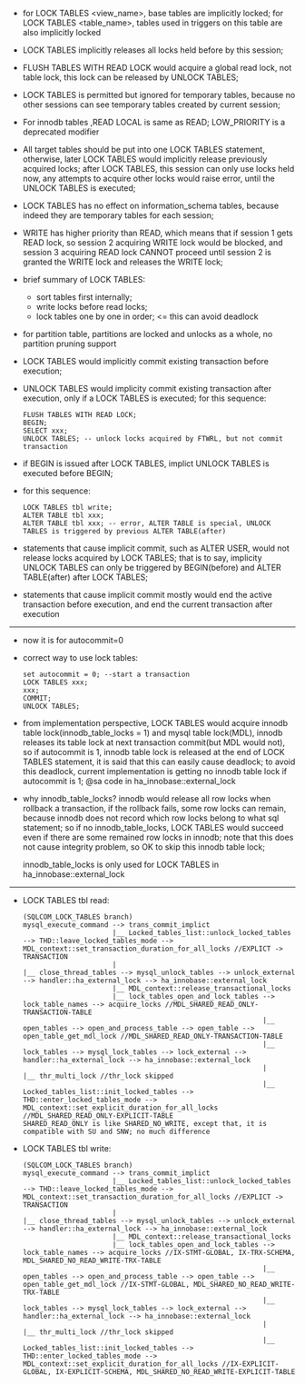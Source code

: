 * for LOCK TABLES <view_name>, base tables are implicitly locked;
  for LOCK TABLES <table_name>, tables used in triggers on this table are also implicitly locked

* LOCK TABLES implicitly releases all locks held before by this session;

* FLUSH TABLES WITH READ LOCK would acquire a global read lock, not table lock, this lock can
  be released by UNLOCK TABLES;

* LOCK TABLES is permitted but ignored for temporary tables, because no other sessions can see
  temporary tables created by current session;

* For innodb tables ,READ LOCAL is same as READ; LOW_PRIORITY is a deprecated modifier

* All target tables should be put into one LOCK TABLES statement, otherwise, later LOCK TABLES would
  implicitly release previously acquired locks; after LOCK TABLES, this session can only use locks
  held now, any attempts to acquire other locks would raise error, until the UNLOCK TABLES is executed;

* LOCK TABLES has no effect on information_schema tables, because indeed they are temporary tables for each session;

* WRITE has higher priority than READ, which means that if session 1 gets READ lock, so session 2 acquiring WRITE lock
  would be blocked, and session 3 acquiring READ lock CANNOT proceed until session 2 is granted the WRITE lock and releases
  the WRITE lock;

* brief summary of LOCK TABLES:
  * sort tables first internally;
  * write locks before read locks;
  * lock tables one by one in order; <= this can avoid deadlock

* for partition table, partitions are locked and unlocks as a whole, no partition pruning support

* LOCK TABLES would implicitly commit existing transaction before execution;
* UNLOCK TABLES would implicity commit existing transaction after execution, only if a LOCK TABLES is executed;
  for this sequence:
  ```
  FLUSH TABLES WITH READ LOCK;
  BEGIN;
  SELECT xxx;
  UNLOCK TABLES; -- unlock locks acquired by FTWRL, but not commit transaction
  ```

* if BEGIN is issued after LOCK TABLES, implict UNLOCK TABLES is executed before BEGIN;

* for this sequence:
  ```
  LOCK TABLES tbl write;
  ALTER TABLE tbl xxx;
  ALTER TABLE tbl xxx; -- error, ALTER TABLE is special, UNLOCK TABLES is triggered by previous ALTER TABLE(after)
  ```

* statements that cause implicit commit, such as ALTER USER, would not release locks acquired by LOCK TABLES; that is to say,
  implicity UNLOCK TABLES can only be triggered by BEGIN(before) and ALTER TABLE(after) after LOCK TABLES;

* statements that cause implicit commit mostly would end the active transaction before execution, and end the current transaction
  after execution

---

* now it is for autocommit=0

* correct way to use lock tables:
  ```
  set autocommit = 0; --start a transaction
  LOCK TABLES xxx;
  xxx;
  COMMIT;
  UNLOCK TABLES;
  ```

* from implementation perspective, LOCK TABLES would acquire innodb table lock(innodb_table_locks = 1) and mysql table lock(MDL), innodb
  releases its table lock at next transaction commit(but MDL would not), so if autocommit is 1, innodb table lock is released at the end
  of LOCK TABLES statement, it is said that this can easily cause deadlock; to avoid this deadlock, current implementation is getting no
  innodb table lock if autocommit is 1; @sa code in ha_innobase::external_lock

* why innodb_table_locks?
  innodb would release all row locks when rollback a transaction, if the rollback fails, some row locks can remain, because innodb does
  not record which row locks belong to what sql statement; so if no innodb_table_locks, LOCK TABLES would succeed even if there are some
  remained row locks in innodb; note that this does not cause integrity problem, so OK to skip this innodb table lock;

  innodb_table_locks is only used for LOCK TABLES in ha_innobase::external_lock

---

* LOCK TABLES tbl read:
  ```
  (SQLCOM_LOCK_TABLES branch)
  mysql_execute_command --> trans_commit_implict
                        |__ Locked_tables_list::unlock_locked_tables --> THD::leave_locked_tables_mode --> MDL_context::set_transaction_duration_for_all_locks //EXPLICT -> TRANSACTION
                        |                                            |__ close_thread_tables --> mysql_unlock_tables --> unlock_external --> handler::ha_external_lock --> ha_innobase::external_lock
                        |__ MDL_context::release_transactional_locks
                        |__ lock_tables_open_and_lock_tables --> lock_table_names --> acquire_locks //MDL_SHARED_READ_ONLY-TRANSACTION-TABLE
                                                             |__ open_tables --> open_and_process_table --> open_table --> open_table_get_mdl_lock //MDL_SHARED_READ_ONLY-TRANSACTION-TABLE
                                                             |__ lock_tables --> mysql_lock_tables --> lock_external --> handler::ha_external_lock --> ha_innobase::external_lock
                                                             |                                     |__ thr_multi_lock //thr_lock skipped
                                                             |__ Locked_tables_list::init_locked_tables --> THD::enter_locked_tables_mode --> MDL_context::set_explicit_duration_for_all_locks //MDL_SHARED_READ_ONLY-EXPLICIT-TABLE
  SHARED_READ_ONLY is like SHARED_NO_WRITE, except that, it is compatible with SU and SNW; no much difference
  ```

* LOCK TABLES tbl write:
  ```
  (SQLCOM_LOCK_TABLES branch)
  mysql_execute_command --> trans_commit_implict
                        |__ Locked_tables_list::unlock_locked_tables --> THD::leave_locked_tables_mode --> MDL_context::set_transaction_duration_for_all_locks //EXPLICT -> TRANSACTION
                        |                                            |__ close_thread_tables --> mysql_unlock_tables --> unlock_external --> handler::ha_external_lock --> ha_innobase::external_lock
                        |__ MDL_context::release_transactional_locks
                        |__ lock_tables_open_and_lock_tables --> lock_table_names --> acquire_locks //IX-STMT-GLOBAL, IX-TRX-SCHEMA, MDL_SHARED_NO_READ_WRITE-TRX-TABLE
                                                             |__ open_tables --> open_and_process_table --> open_table --> open_table_get_mdl_lock //IX-STMT-GLOBAL, MDL_SHARED_NO_READ_WRITE-TRX-TABLE
                                                             |__ lock_tables --> mysql_lock_tables --> lock_external --> handler::ha_external_lock --> ha_innobase::external_lock
                                                             |                                     |__ thr_multi_lock //thr_lock skipped
                                                             |__ Locked_tables_list::init_locked_tables --> THD::enter_locked_tables_mode --> MDL_context::set_explicit_duration_for_all_locks //IX-EXPLICIT-GLOBAL, IX-EXPLICIT-SCHEMA, MDL_SHARED_NO_READ_WRITE-EXPLICIT-TABLE
  ```

